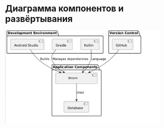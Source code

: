 # Диаграмма компонентов и развёртывания  

![Диаграмма компонентов и развёртывания](https://github.com/Ilyas-12345/judgement_week/blob/main/Diagrams/image/components.jpg) 
